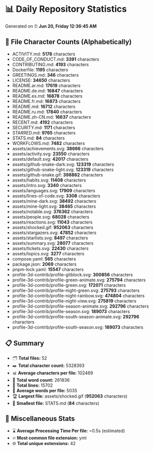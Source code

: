 # 📊 Daily Repository Statistics
Generated on ⏰ **Jun 20, Friday 12:36:45 AM**

## 📂 File Character Counts (Alphabetically)
- ACTIVITY.md: **5178** characters
- CODE_OF_CONDUCT.md: **3391** characters
- CONTRIBUTING.md: **4193** characters
- Dockerfile: **1195** characters
- GREETINGS.md: **346** characters
- LICENSE: **34650** characters
- README.ar.md: **17619** characters
- README.de.md: **16847** characters
- README.es.md: **16878** characters
- README.fr.md: **16873** characters
- README.md: **16712** characters
- README.ru.md: **17840** characters
- README.zh-CN.md: **16637** characters
- RECENT.md: **4192** characters
- SECURITY.md: **1171** characters
- STARRED.md: **9765** characters
- STATS.md: **84** characters
- WORKFLOWS.md: **7482** characters
- assets/achievements.svg: **38666** characters
- assets/activity.svg: **23550** characters
- assets/default.svg: **42017** characters
- assets/github-snake-dark.svg: **123319** characters
- assets/github-snake-light.svg: **123319** characters
- assets/github-snake.gif: **398862** characters
- assets/habits.svg: **11408** characters
- assets/intro.svg: **3340** characters
- assets/languages.svg: **17909** characters
- assets/lines-of-code.svg: **3308** characters
- assets/mine-dark.svg: **38492** characters
- assets/mine-light.svg: **38465** characters
- assets/notable.svg: **376362** characters
- assets/people.svg: **68028** characters
- assets/reactions.svg: **11043** characters
- assets/shocked.gif: **952063** characters
- assets/stargazers.svg: **47852** characters
- assets/starlists.svg: **8497** characters
- assets/summary.svg: **28077** characters
- assets/tickets.svg: **22430** characters
- assets/topics.svg: **3277** characters
- compose.yaml: **565** characters
- package.json: **2069** characters
- pnpm-lock.yaml: **15547** characters
- profile-3d-contrib/profile-gitblock.svg: **300856** characters
- profile-3d-contrib/profile-green-animate.svg: **275794** characters
- profile-3d-contrib/profile-green.svg: **172071** characters
- profile-3d-contrib/profile-night-green.svg: **275793** characters
- profile-3d-contrib/profile-night-rainbow.svg: **474804** characters
- profile-3d-contrib/profile-night-view.svg: **275819** characters
- profile-3d-contrib/profile-season-animate.svg: **292796** characters
- profile-3d-contrib/profile-season.svg: **189073** characters
- profile-3d-contrib/profile-south-season-animate.svg: **292796** characters
- profile-3d-contrib/profile-south-season.svg: **189073** characters

## 📋 Summary
- 🗂️ **Total files:** 52
- ✒️ **Total character count:** 5328393
- 📊 **Average characters per file:** 102469
- 📝 **Total word count:** 261836
- 🧾 **Total lines:** 15702
- 📐 **Average words per file:** 5035
- 🏆 **Largest file:** assets/shocked.gif (**952063** characters)
- 🥉 **Smallest file:** STATS.md (**84** characters)

## 🌟 Miscellaneous Stats
- ⌛ **Average Processing Time Per file:** ~0.5s (estimated)
- 🔥 **Most common file extension:** yml
- 🌐 **Total unique extensions:** 42
